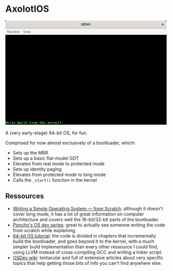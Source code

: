 # AxolotlOS
![Hello Kernel](img/kernel.png)

A (very early-stage) 64-bit OS, for fun.

Comprised for now almost exclusively of a bootloader, which:

* Sets up the MBR
* Sets up a basic flat-model GDT
* Elevates from real mode to protected mode
* Sets up identity paging
* Elevates from protected mode to long mode
* Calls the `_start()` function in the kernel

## Ressources

* [Writing a Simple Operating System — from Scratch](https://www.cs.bham.ac.uk/~exr/lectures/opsys/10_11/lectures/os-dev.pdf): although it doesn't cover long mode, it has a lot of great information on computer architecture and covers well the 16-bit/32-bit parts of the bootloader.
* [Poncho's OS dev series](https://www.youtube.com/playlist?list=PLxN4E629pPnKKqYsNVXpmCza8l0Jb6l8-): great to actually see someone writing the code from scratch while explaining.
* [64-bit OS tutorial](https://github.com/gmarino2048/64bit-os-tutorial): the code is divided in chapters that incrementally build the bootloader, and goes beyond it to the kernel, with a much simpler build implementation than every other ressource I could find, using LLVM instead of cross-compiling GCC and writing a linker script.
* [OSDev wiki](https://wiki.osdev.org/Main_Page): tentacular and full of extensive articles about very specific topics that help getting those bits of info you can't find anywhere else.